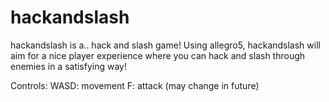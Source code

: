 # hackandslash

hackandslash is a.. hack and slash game! Using allegro5, hackandslash will aim for a nice player experience where you can hack and slash through enemies in a satisfying way!

Controls:
WASD: movement
F: attack (may change in future)

